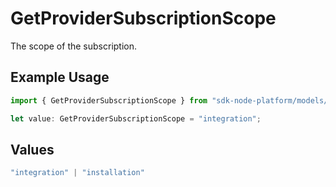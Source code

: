 # GetProviderSubscriptionScope

The scope of the subscription.

## Example Usage

```typescript
import { GetProviderSubscriptionScope } from "sdk-node-platform/models/operations";

let value: GetProviderSubscriptionScope = "integration";
```

## Values

```typescript
"integration" | "installation"
```